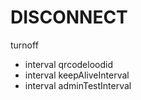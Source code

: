 # DISCONNECT
turnoff
- interval qrcodeloodid
- interval keepAliveInterval
- interval adminTestInterval
